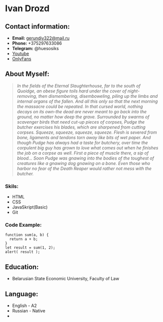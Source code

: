 # Ivan Drozd

## Сontact information:
* __Email:__ gerundiy322@mail.ru
* __Phone:__ +375297633086
* __Telegram:__ @huesosiks 
* [Youtube](https://www.youtube.com/c/SpitefulDick)
* [OnlyFans](https://www.youtube.com/watch?v=dQw4w9WgXcQ&ab_channel=RickAstley)

## About Myself:
>_In the fields of the Eternal Slaughterhouse, far to the south of Quoidge, an obese figure toils hard under the cover of night-removing, then dismembering, disemboweling, piling up the limbs and internal organs of the fallen. And all this only so that the next morning the massacre could be repeated. In that cursed world, nothing decays on its own-the dead are never meant to go back into the ground, no matter how deep the grave. Surrounded by swarms of scavenger birds that need cut-up pieces of corpses, Pudge the butcher exercises his blades, which are sharpened from cutting corpses. Squeeze, squeeze, squeeze, squeeze. Flesh is severed from bone, ligaments and tendons torn away like bits of wet paper. And though Pudge has always had a taste for butchery, over time the corpulent big guy has grown to love what comes out when he finishes the job on a corpse as well. First a piece of muscle there, a sip of blood... Soon Pudge was gnawing into the bodies of the toughest of creatures like a gnawing dog gnawing on a bone. Even those who harbor no fear of the Death Reaper would rather not mess with the butcher._

### Skils:
* HTML
* CSS
* JavaSkript(Basic)
* Git
### Code Example:
```
function sum(a, b) {
  return a + b;
}
let result = sum(1, 2);
alert( result );
```

## Education:
* Belarusian State Economic University, Faculty of Law
  
## Language:
* English - A2
* Russian - Native
* 